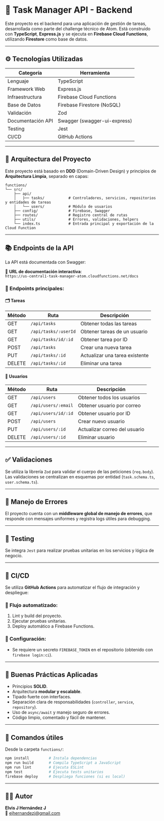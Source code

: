 # 🧠 Task Manager API - Backend

Este proyecto es el backend para una aplicación de gestión de tareas, desarrollada como parte del challenge técnico de Atom. Está construido con **TypeScript**, **Express.js** y se ejecuta en **Firebase Cloud Functions**, utilizando **Firestore** como base de datos.

---

## ⚙️ Tecnologías Utilizadas

| Categoría         | Herramienta                         |
|-------------------|-------------------------------------|
| Lenguaje          | TypeScript                          |
| Framework Web     | Express.js                          |
| Infraestructura   | Firebase Cloud Functions            |
| Base de Datos     | Firebase Firestore (NoSQL)          |
| Validación        | Zod                                 |
| Documentación API | Swagger (swagger-ui-express)        |
| Testing           | Jest                                |
| CI/CD             | GitHub Actions                      |

---

## 🏧 Arquitectura del Proyecto

Este proyecto está basado en **DDD** (Domain-Driven Design) y principios de **Arquitectura Limpia**, separado en capas:

```
functions/
└── src/
    ├── api/
    │   ├── tasks/           # Controladores, servicios, repositorios y entidades de tareas
    │   └── users/           # Módulo de usuarios
    ├── config/              # Firebase, Swagger
    ├── routes/              # Registro central de rutas
    ├── utils/               # Errores, validaciones, helpers
    └── index.ts             # Entrada principal y exportación de la Cloud Function
```

---

## 📚 Endpoints de la API

La API está documentada con Swagger:

🧪 **URL de documentación interactiva**:  
`https://us-central1-task-manager-atom.cloudfunctions.net/docs`

### 📌 Endpoints principales:

#### 🗂️ Tareas

| Método | Ruta                     | Descripción                          |
|--------|--------------------------|--------------------------------------|
| GET    | `/api/tasks`             | Obtener todas las tareas             |
| GET    | `/api/tasks/:userId`     | Obtener tareas de un usuario         |
| GET    | `/api/tasks/id/:id`      | Obtener tarea por ID                 |
| POST   | `/api/tasks`             | Crear una nueva tarea                |
| PUT    | `/api/tasks/:id`         | Actualizar una tarea existente       |
| DELETE | `/api/tasks/:id`         | Eliminar una tarea                   |

#### 👤 Usuarios

| Método | Ruta                     | Descripción                          |
|--------|--------------------------|--------------------------------------|
| GET    | `/api/users`             | Obtener todos los usuarios           |
| GET    | `/api/users/:email`      | Obtener usuario por correo           |
| GET    | `/api/users/id/:id`      | Obtener usuario por ID               |
| POST   | `/api/users`             | Crear nuevo usuario                  |
| PUT    | `/api/users/:id`         | Actualizar correo del usuario        |
| DELETE | `/api/users/:id`         | Eliminar usuario                     |

---

## ✅ Validaciones

Se utiliza la librería `Zod` para validar el cuerpo de las peticiones (`req.body`).  
Las validaciones se centralizan en esquemas por entidad (`task.schema.ts`, `user.schema.ts`).

---

## 🔐 Manejo de Errores

El proyecto cuenta con un **middleware global de manejo de errores**, que responde con mensajes uniformes y registra logs útiles para debugging.

---

## 🧪 Testing

Se integra `Jest` para realizar pruebas unitarias en los servicios y lógica de negocio.

---

## 🚀 CI/CD

Se utiliza **GitHub Actions** para automatizar el flujo de integración y despliegue:

### 🔄 Flujo automatizado:
1. Lint y build del proyecto.
2. Ejecutar pruebas unitarias.
3. Deploy automático a Firebase Functions.

### 📆 Configuración:
- Se requiere un secreto `FIREBASE_TOKEN` en el repositorio (obtenido con `firebase login:ci`).

---

## 🧠 Buenas Prácticas Aplicadas

- Principios **SOLID**.
- Arquitectura **modular y escalable**.
- Tipado fuerte con interfaces.
- Separación clara de responsabilidades (`controller`, `service`, `repository`).
- Uso de `async/await` y manejo seguro de errores.
- Código limpio, comentado y fácil de mantener.

---

## 📁 Comandos útiles

Desde la carpeta `functions/`:

```bash
npm install         # Instala dependencias
npm run build       # Compila TypeScript a JavaScript
npm run lint        # Ejecuta ESLint
npm test            # Ejecuta tests unitarios
firebase deploy     # Despliega funciones (si es local)
```

---

## 👨‍💼 Autor

**Elvis J Hernández J**  
📩 ejhernandezj@gmail.com
